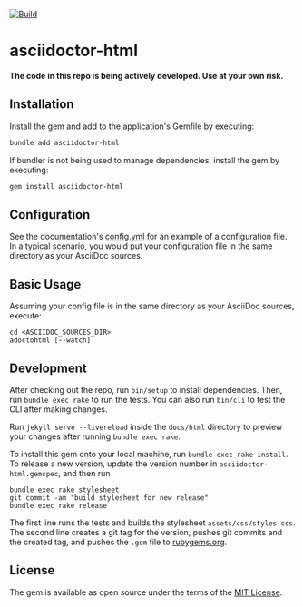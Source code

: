 [![Build](https://github.com/ravirajani/asciidoctor-html/actions/workflows/main.yml/badge.svg)](https://github.com/ravirajani/asciidoctor-html/actions/workflows/main.yml)

# asciidoctor-html

**The code in this repo is being actively developed. Use at your own risk.**

## Installation

Install the gem and add to the application's Gemfile by executing:

```bash
bundle add asciidoctor-html
```

If bundler is not being used to manage dependencies, install the gem by executing:

```bash
gem install asciidoctor-html
```
## Configuration

See the documentation's [config.yml](docs/asciidoc/config.yml) for an example of a configuration file.
In a typical scenario, you would put your configuration file in the same directory as your AsciiDoc
sources.

## Basic Usage

Assuming your config file is in the same directory as your AsciiDoc sources, execute:

```shell
cd <ASCIIDOC_SOURCES_DIR>
adoctohtml [--watch]
```

## Development

After checking out the repo, run `bin/setup` to install dependencies.
Then, run `bundle exec rake` to run the tests. You can also run `bin/cli` to test the CLI after making changes.

Run `jekyll serve --livereload` inside the `docs/html` directory to preview your changes after running `bundle exec rake`.

To install this gem onto your local machine, run `bundle exec rake install`.
To release a new version, update the version number in `asciidoctor-html.gemspec`,
and then run

```shell
bundle exec rake stylesheet
git commit -am "build stylesheet for new release"
bundle exec rake release
```

The first line runs the tests and builds the stylesheet `assets/css/styles.css`.
The second line creates a git tag for the version, pushes git commits and the created tag,
and pushes the `.gem` file to [rubygems.org](https://rubygems.org).


## License

The gem is available as open source under the terms of the [MIT License](https://opensource.org/licenses/MIT).
